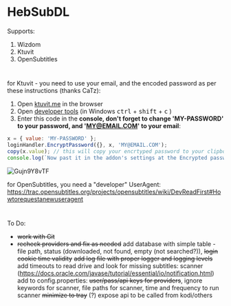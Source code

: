 # HebSubDL

Supports:
1. Wizdom
2. Ktuvit
3. OpenSubtitles

#

for Ktuvit - you need to use your email, and the encoded password as per these instructions (thanks CaTz):
1. Open [ktuvit.me](https://www.ktuvit.me) in the browser
2. Open [developer tools](https://developers.google.com/web/tools/chrome-devtools/open)  (in Windows <kbd>ctrl</kbd> + <kbd>shift</kbd> + <kbd>c</kbd>
)
3. Enter this code in the **console, don't forget to change 'MY-PASSWORD' to your password, and 'MY@EMAIL.COM' to your email**: 
```javascript
x = { value: 'MY-PASSWORD' };
loginHandler.EncryptPassword({}, x, 'MY@EMAIL.COM');
copy(x.value); // this will copy your encrtyped password to your clipboard
console.log(`Now past it in the addon's settings at the Encrypted password field`)
``` 
![Gujn9Y8vTF](https://user-images.githubusercontent.com/9304194/94992868-897f0100-0595-11eb-8694-0272ae2f19b9.gif)

for OpenSubtitles, you need a "developer" UserAgent: https://trac.opensubtitles.org/projects/opensubtitles/wiki/DevReadFirst#Howtorequestanewuseragent

#

To Do:

- ~~work with Git~~
- ~~recheck providers and fix as needed~~
add database with simple table - file path, status (downloaded, not found, empty (not searched?)), ~~login cookie time validity~~
~~add log file with proper logger and logging levels~~
add timeouts to read drive and look for missing subtitles: scanner (https://docs.oracle.com/javase/tutorial/essential/io/notification.html)
add to config.properties: ~~user/pass/api keys for providers~~, ignore keywords for scanner, file paths for scanner, time and frequency to run scanner
~~minimize to tray~~
(?) expose api to be called from kodi/others

